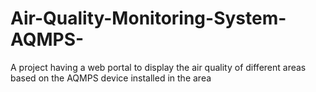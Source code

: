 # Air-Quality-Monitoring-System-AQMPS-
A project having a web portal to display the air quality of different areas based on the AQMPS device installed in the area
